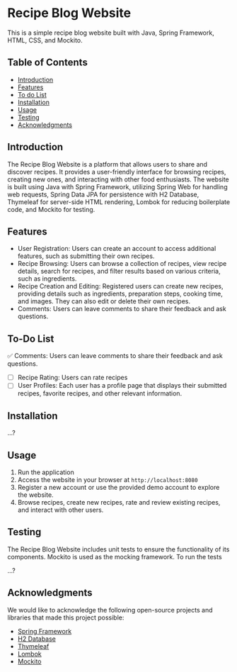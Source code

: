 # Recipe Blog Website

This is a simple recipe blog website built with Java, Spring Framework, HTML, CSS, and Mockito.

## Table of Contents

- [Introduction](#introduction)
- [Features](#features)
- [To do List](#To-Do)
- [Installation](#installation)
- [Usage](#usage)
- [Testing](#testing)
- [Acknowledgments](#acknowledgments)

## Introduction

The Recipe Blog Website is a platform that allows users to share and discover recipes. It provides a user-friendly interface for browsing recipes, creating new ones, and interacting with other food enthusiasts. The website is built using Java with Spring Framework, utilizing Spring Web for handling web requests, Spring Data JPA for persistence with H2 Database, Thymeleaf for server-side HTML rendering, Lombok for reducing boilerplate code, and Mockito for testing.

## Features

- User Registration: Users can create an account to access additional features, such as submitting their own recipes.
- Recipe Browsing: Users can browse a collection of recipes, view recipe details, search for recipes, and filter results based on various criteria, such as ingredients.
- Recipe Creation and Editing: Registered users can create new recipes, providing details such as ingredients, preparation steps, cooking time, and images. They can also edit or delete their own recipes.
- Comments: Users can leave comments to share their feedback and ask questions.


## To-Do List

✅ Comments: Users can leave comments to share their feedback and ask questions.
- [ ] Recipe Rating: Users can rate recipes
- [ ] User Profiles: Each user has a profile page that displays their submitted recipes, favorite recipes, and other relevant information.

## Installation

...?

## Usage

1. Run the application 
2. Access the website in your browser at `http://localhost:8080`
3. Register a new account or use the provided demo account to explore the website.
4. Browse recipes, create new recipes, rate and review existing recipes, and interact with other users.


## Testing

The Recipe Blog Website includes unit tests to ensure the functionality of its components. Mockito is used as the mocking framework. To run the tests 

...?


## Acknowledgments

We would like to acknowledge the following open-source projects and libraries that made this project possible:

- [Spring Framework](https://spring.io/)
- [H2 Database](https://www.h2database.com/)
- [Thymeleaf](https://www.thymeleaf.org/)
- [Lombok](https://projectlombok.org/)
- [Mockito](https://site.mockito.org/)
